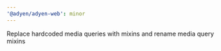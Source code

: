 ```yaml
---
'@adyen/adyen-web': minor
---
```


Replace hardcoded media queries with mixins and rename media query mixins
